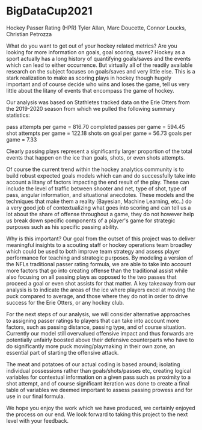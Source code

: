 # BigDataCup2021
Hockey Passer Rating (HPR)
Tyler Allan, Marc Doucette, Connor Loucks, Christian Petrozza

What do you want to get out of your hockey related metrics? Are you looking for more information on goals, goal scoring, saves? Hockey as a sport actually has a long history of quantifying goals/saves and the events which can lead to either occurrence. But virtually all of the readily available research on the subject focuses on goals/saves and very little else. This is a stark realization to make as scoring plays in hockey though hugely important and of course decide who wins and loses the game, tell us very little about the litany of events that encompass the game of hockey.

Our analysis was based on Stathletes tracked data on the Erie Otters from the 2019-2020 season from which we pulled the following summary statistics:

pass attempts per game = 816.70
completed passes per game = 594.45
shot attempts per game = 122.18
shots on goal per game = 56.73
goals per game = 7.33

Clearly passing plays represent a significantly larger proportion of the total events that happen on the ice than goals, shots, or even shots attempts. 

Of course the current trend within the hockey analytics community is to build robust expected goals models which can and do successfully take into account a litany of factors impacting the end result of the play. These can include the level of traffic between shooter and net, type of shot, type of pass, angular information, and situational anecdotes. These models and the techniques that make them a reality (Bayesian, Machine Learning, etc..) do a very good job of contextualizing what goes into scoring and can tell us a lot about the share of offense throughout a game, they do not however help us break down specific components of a player's game for strategic purposes such as his specific passing ability. 

Why is this important? Our goal from the outset of this project was to deliver meaningful insights to a scouting staff or hockey operations team broadley which could be used to both improve team strategy and assess player performance for teaching and strategic purposes. By modeling a version of the NFLs traditional passer rating formula, we are able to take into account more factors that go into creating offense than the traditional assist while also focusing on all passing plays as opposed to the two passes that proceed a goal or even shot assists for that matter. A key takeaway from our analysis is to indicate the areas of the ice where players excel at moving the puck compared to average, and those where they do not in order to drive success for the Erie Otters, or any hockey club.  

For the next steps of our analysis, we will consider alternative approaches to assigning passer ratings to players that can take into account more factors, such as passing distance, passing type, and of course situation. Currently our model still overvalued offensive impact and thus forwards are potentially unfairly boosted above their defensive counterparts who have to do significantly more puck moving/playmaking in their own zone, an essential part of starting the offensive attack. 

The meat and potatoes of our actual coding is based around; isolating individual possessions rather than goals/shots/passes etc, creating logical variables for contextual information on a given pass such as proximity to a shot attempt, and of course significant iteration was done to create a final table of variables we deemed important to assess passing prowess and for use in our final formula. 

We hope you enjoy the work which we have produced, we certainly enjoyed the process on our end. We look forward to taking this project to the next level with your feedback. 
